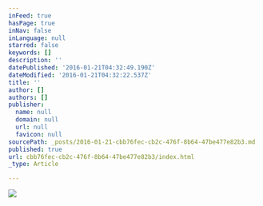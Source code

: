 ```yaml
---
inFeed: true
hasPage: true
inNav: false
inLanguage: null
starred: false
keywords: []
description: ''
datePublished: '2016-01-21T04:32:49.190Z'
dateModified: '2016-01-21T04:32:22.537Z'
title: ''
author: []
authors: []
publisher:
  name: null
  domain: null
  url: null
  favicon: null
sourcePath: _posts/2016-01-21-cbb76fec-cb2c-476f-8b64-47be477e82b3.md
published: true
url: cbb76fec-cb2c-476f-8b64-47be477e82b3/index.html
_type: Article

---
```

![](https://the-grid-user-content.s3-us-west-2.amazonaws.com/5c179b19-6537-4493-bf8c-5d36528e53af.gif)